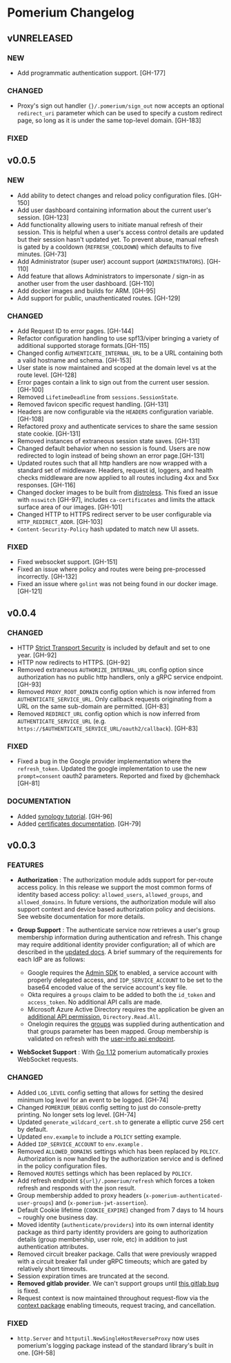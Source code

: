 # Pomerium Changelog

## vUNRELEASED

### NEW

- Add programmatic authentication support. [GH-177]

### CHANGED

- Proxy's sign out handler `{}/.pomerium/sign_out` now accepts an optional `redirect_uri` parameter which can be used to specify a custom redirect page, so long as it is under the same top-level domain. [GH-183]

### FIXED

## v0.0.5

### NEW

- Add ability to detect changes and reload policy configuration files. [GH-150]
- Add user dashboard containing information about the current user's session. [GH-123]
- Add functionality allowing users to initiate manual refresh of their session. This is helpful when a user's access control details are updated but their session hasn't updated yet. To prevent abuse, manual refresh is gated by a cooldown (`REFRESH_COOLDOWN`) which defaults to five minutes. [GH-73]
- Add Administrator (super user) account support (`ADMINISTRATORS`). [GH-110]
- Add feature that allows Administrators to impersonate / sign-in as another user from the user dashboard. [GH-110]
- Add docker images and builds for ARM. [GH-95]
- Add support for public, unauthenticated routes. [GH-129]

### CHANGED

- Add Request ID to error pages. [GH-144]
- Refactor configuration handling to use spf13/viper bringing a variety of additional supported storage formats.[GH-115]
- Changed config `AUTHENTICATE_INTERNAL_URL` to be a URL containing both a valid hostname and schema. [GH-153]
- User state is now maintained and scoped at the domain level vs at the route level. [GH-128]
- Error pages contain a link to sign out from the current user session. [GH-100]
- Removed `LifetimeDeadline` from `sessions.SessionState`.
- Removed favicon specific request handling. [GH-131]
- Headers are now configurable via the `HEADERS` configuration variable. [GH-108]
- Refactored proxy and authenticate services to share the same session state cookie. [GH-131]
- Removed instances of extraneous session state saves. [GH-131]
- Changed default behavior when no session is found. Users are now redirected to login instead of being shown an error page.[GH-131]
- Updated routes such that all http handlers are now wrapped with a standard set of middleware. Headers, request id, loggers, and health checks middleware are now applied to all routes including 4xx and 5xx responses. [GH-116]
- Changed docker images to be built from [distroless](https://github.com/GoogleContainerTools/distroless). This fixed an issue with `nsswitch` [GH-97], includes `ca-certificates` and limits the attack surface area of our images. [GH-101]
- Changed HTTP to HTTPS redirect server to be user configurable via `HTTP_REDIRECT_ADDR`. [GH-103]
- `Content-Security-Policy` hash updated to match new UI assets.

### FIXED

- Fixed websocket support. [GH-151]
- Fixed an issue where policy and routes were being pre-processed incorrectly. [GH-132]
- Fixed an issue where `golint` was not being found in our docker image. [GH-121]

## v0.0.4

### CHANGED

- HTTP [Strict Transport Security](https://developer.mozilla.org/en-US/docs/Web/HTTP/Headers/Strict-Transport-Security) is included by default and set to one year. [GH-92]
- HTTP now redirects to HTTPS. [GH-92]
- Removed extraneous `AUTHORIZE_INTERNAL_URL` config option since authorization has no public http handlers, only a gRPC service endpoint. [GH-93]
- Removed `PROXY_ROOT_DOMAIN` config option which is now inferred from `AUTHENTICATE_SERVICE_URL`. Only callback requests originating from a URL on the same sub-domain are permitted. [GH-83]
- Removed `REDIRECT_URL` config option which is now inferred from `AUTHENTICATE_SERVICE_URL` (e.g. `https://$AUTHENTICATE_SERVICE_URL/oauth2/callback`). [GH-83]

### FIXED

- Fixed a bug in the Google provider implementation where the `refresh_token`. Updated the google implementation to use the new `prompt=consent` oauth2 parameters. Reported and fixed by @chemhack [GH-81]

### DOCUMENTATION

- Added [synology tutorial](https://www.pomerium.io/guide/synology.html). [GH-96]
- Added [certificates documentation](https://www.pomerium.io/docs/certificates.html). [GH-79]

## v0.0.3

### FEATURES

- **Authorization** : The authorization module adds support for per-route access policy. In this release we support the most common forms of identity based access policy: `allowed_users`, `allowed_groups`, and `allowed_domains`. In future versions, the authorization module will also support context and device based authorization policy and decisions. See website documentation for more details.
- **Group Support** : The authenticate service now retrieves a user's group membership information during authentication and refresh. This change may require additional identity provider configuration; all of which are described in the [updated docs](https://www.pomerium.io/docs/identity-providers.html). A brief summary of the requirements for each IdP are as follows:

  - Google requires the [Admin SDK](https://developers.google.com/admin-sdk/directory/) to enabled, a service account with properly delegated access, and `IDP_SERVICE_ACCOUNT` to be set to the base64 encoded value of the service account's key file.
  - Okta requires a `groups` claim to be added to both the `id_token` and `access_token`. No additional API calls are made.
  - Microsoft Azure Active Directory requires the application be given an [additional API permission](https://docs.microsoft.com/en-us/graph/api/user-list-memberof?view=graph-rest-1.0), `Directory.Read.All`.
  - Onelogin requires the [groups](https://developers.onelogin.com/openid-connect/scopes) was supplied during authentication and that groups parameter has been mapped. Group membership is validated on refresh with the [user-info api endpoint](https://developers.onelogin.com/openid-connect/api/user-info).

- **WebSocket Support** : With [Go 1.12](https://golang.org/doc/go1.12#net/http/httputil) pomerium automatically proxies WebSocket requests.

### CHANGED

- Added `LOG_LEVEL` config setting that allows for setting the desired minimum log level for an event to be logged. [GH-74]
- Changed `POMERIUM_DEBUG` config setting to just do console-pretty printing. No longer sets log level. [GH-74]
- Updated `generate_wildcard_cert.sh` to generate a elliptic curve 256 cert by default.
- Updated `env.example` to include a `POLICY` setting example.
- Added `IDP_SERVICE_ACCOUNT` to `env.example` .
- Removed `ALLOWED_DOMAINS` settings which has been replaced by `POLICY`. Authorization is now handled by the authorization service and is defined in the policy configuration files.
- Removed `ROUTES` settings which has been replaced by `POLICY`.
- Add refresh endpoint `${url}/.pomerium/refresh` which forces a token refresh and responds with the json result.
- Group membership added to proxy headers (`x-pomerium-authenticated-user-groups`) and (`x-pomerium-jwt-assertion`).
- Default Cookie lifetime (`COOKIE_EXPIRE`) changed from 7 days to 14 hours ~ roughly one business day.
- Moved identity (`authenticate/providers`) into its own internal identity package as third party identity providers are going to authorization details (group membership, user role, etc) in addition to just authentication attributes.
- Removed circuit breaker package. Calls that were previously wrapped with a circuit breaker fall under gRPC timeouts; which are gated by relatively short timeouts.
- Session expiration times are truncated at the second.
- **Removed gitlab provider**. We can't support groups until [this gitlab bug](https://gitlab.com/gitlab-org/gitlab-ce/issues/44435#note_88150387) is fixed.
- Request context is now maintained throughout request-flow via the [context package](https://golang.org/pkg/context/) enabling timeouts, request tracing, and cancellation.

### FIXED

- `http.Server` and `httputil.NewSingleHostReverseProxy` now uses pomerium's logging package instead of the standard library's built in one. [GH-58]
